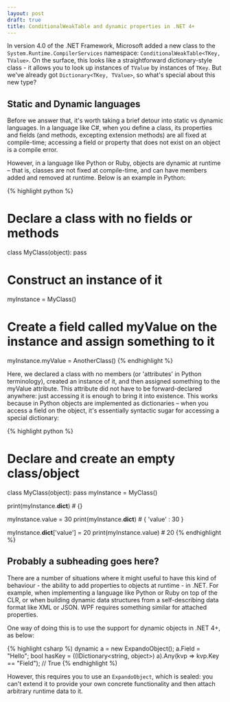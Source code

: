 ```yaml
---
layout: post
draft: true
title: ConditionalWeakTable and dynamic properties in .NET 4+
---
```


In version 4.0 of the .NET Framework, Microsoft added a new class to the 
`System.Runtime.CompilerServices` namespace: `ConditionalWeakTable<TKey,
TValue>`.  On the surface, this looks like a straightforward dictionary-style
class - it allows you to look up instances of `TValue` by instances of `TKey`.
But we've already got `Dictionary<TKey, TValue>`, so what's special about this
new type?

## Static and Dynamic languages

Before we answer that, it's worth taking a brief detour into static vs dynamic
languages. In a language like C#, when you define a class, its properties and
fields (and methods, excepting extension methods) are all fixed at compile-time;
accessing a field or property that does not exist on an object is a compile
error.

However, in a language like Python or Ruby, objects are dynamic at runtime –
that is, classes are not fixed at compile-time, and can have members added and
removed at runtime. Below is an example in Python:

{% highlight python %}
# Declare a class with no fields or methods
class MyClass(object): pass

# Construct an instance of it
myInstance = MyClass()

# Create a field called myValue on the instance and assign something to it
myInstance.myValue = AnotherClass()
{% endhighlight %}

Here, we declared a class with no members (or 'attributes' in Python
terminology), created an instance of it, and then assigned something to the
myValue attribute. This attribute did not have to be forward-declared anywhere:
just accessing it is enough to bring it into existence. This works because in
Python objects are implemented as dictionaries – when you access a field on the
object, it's essentially syntactic sugar for accessing a special dictionary:

{% highlight python %}
# Declare and create an empty class/object
class MyClass(object): pass
myInstance = MyClass()

print(myInstance.__dict__)          # {}

myInstance.value = 30
print(myInstance.__dict__)          # { 'value' : 30 }

myInstance.__dict__['value'] = 20
print(myInstance.value)             # 20
{% endhighlight %}

## Probably a subheading goes here?

There are a number of situations where it might useful to have this kind of
behaviour - the ability to add properties to objects at runtime - in .NET. For
example, when implementing a language like Python or Ruby on top of the CLR,
or when building dynamic data structures from a self-describing data format
like XML or JSON. WPF requires something similar for attached properties.

One way of doing this is to use the support for dynamic objects in .NET 4+, as
below:

{% highlight csharp %)
dynamic a = new ExpandoObject();
a.Field = "Hello";
bool hasKey = ((IDictionary<string, object>) a).Any(kvp => kvp.Key == "Field"); // True
{% endhighlight %)

However, this requires you to use an `ExpandoObject`, which is sealed: you
can't extend it to provide your own concrete functionality and then attach
arbitrary runtime data to it.
